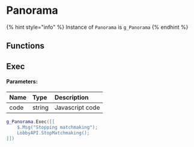 # Panorama

{% hint style="info" %} Instance of `Panorama` is `g_Panorama` {% endhint %}

## Functions

## Exec

#### Parameters:

| Name | Type | Description |
| :--- | :--- | :--- |
| code | string | Javascript code |

```lua
g_Panorama.Exec([[
    $.Msg("Stopping matchmaking");
    LobbyAPI.StopMatchmaking();
]])
```
